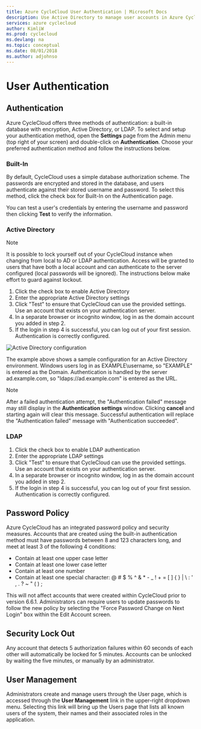 ```yaml
---
title: Azure CycleCloud User Authentication | Microsoft Docs
description: Use Active Directory to manage user accounts in Azure CycleCloud.
services: azure cyclecloud
author: KimliW
ms.prod: cyclecloud
ms.devlang: na
ms.topic: conceptual
ms.date: 08/01/2018
ms.author: adjohnso
---
```


# User Authentication

## Authentication

Azure CycleCloud offers three methods of authentication: a built-in database with encryption, Active Directory, or LDAP. To select and setup your authentication method, open the **Settings** page from the Admin menu (top right of your screen) and double-click on **Authentication**. Choose your preferred authentication method and follow the instructions below.

### Built-In

By default, CycleCloud uses a simple database authorization scheme. The passwords are encrypted and stored in the database, and users authenticate against their stored username and password. To select this method, click the check box for Built-In on the Authentication page.

You can test a user's credentials by entering the username and password then clicking **Test** to verify the information.

### Active Directory

> [!NOTE]
> It is possible to lock yourself out of your CycleCloud instance when changing from local to AD or LDAP authentication. Access will be granted to users that have both a local account and can authenticate to the server configured (local passwords will be ignored). The instructions below make effort to guard against lockout.

1. Click the check box to enable Active Directory
2. Enter the appropriate Active Directory settings
3. Click "Test" to ensure that CycleCloud can use the provided settings. Use an account that exists on your authentication server.
4. In a separate browser or incognito window, log in as the domain account you added in step 2.
5. If the login in step 4 is successful, you can log out of your first session. Authentication is correctly configured.

![Active Directory configuration](~/images/active-directory.png)

The example above shows a sample configuration for an Active Directory environment. Windows users
log in as EXAMPLE\\username, so "EXAMPLE" is entered as the Domain. Authentication is handled by
the server ad.example.com, so "ldaps://ad.example.com" is entered as the URL.

> [!NOTE]
> After a failed authentication attempt, the "Authentication failed" message may still display
in the **Authentication settings** window. Clicking **cancel** and starting again will clear
this message. Successful authentication will replace the "Authentication failed" message
with "Authentication succeeded".

### LDAP

1. Click the check box to enable LDAP authentication
2. Enter the appropriate LDAP settings
3. Click "Test" to ensure that CycleCloud can use the provided settings. Use an account that exists on your authentication server.
4. In a separate browser or incognito window, log in as the domain account you added in step 2.
5. If the login in step 4 is successful, you can log out of your first session. Authentication is correctly configured.

## Password Policy

Azure CycleCloud has an integrated password policy and security measures. Accounts that are created using the built-in authentication method must have passwords between 8 and 123 characters long, and meet at least 3 of the following 4 conditions:

* Contain at least one upper case letter
* Contain at least one lower case letter
* Contain at least one number
* Contain at least one special character: @ # $ % ^ & * - _ ! + = [ ] { } | \ : ' , . ?  ~ \" ( ) ;

This will not affect accounts that were created within CycleCloud prior to version 6.6.1. Administrators can require users to update passwords to follow the new policy by selecting the "Force Password Change on Next Login" box within the Edit Account screen.

## Security Lock Out

Any account that detects 5 authorization failures within 60 seconds of each other will automatically be locked for 5 minutes. Accounts can be unlocked by waiting the five minutes, or manually by an administrator.

## User Management

Administrators create and manage users through the User page, which is accessed through the **User Management** link in the upper-right dropdown menu. Selecting this link will bring up the Users page that lists all known users of the system, their names and their associated roles in the application.
